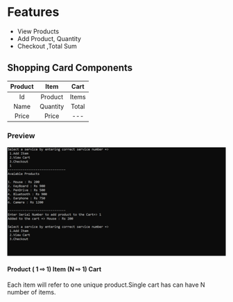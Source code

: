 # Features

- View Products
- Add Product, Quantity
- Checkout ,Total Sum 

## Shopping Card Components 

|**Product**| **Item**  | **Cart**  |       
|  :---:    |   :---:   |  :---:    |  
|  Id       |  Product  |  Items    | 
|  Name     |  Quantity |  Total    | 
|  Price    |  Price    |   ---     |  

### Preview

![Preview of App](./demo1.PNG)

#### Product ( 1 ⇨ 1) Item (N ⇨ 1) Cart 

Each item will refer to one unique product.Single cart has can have N number of items. 
